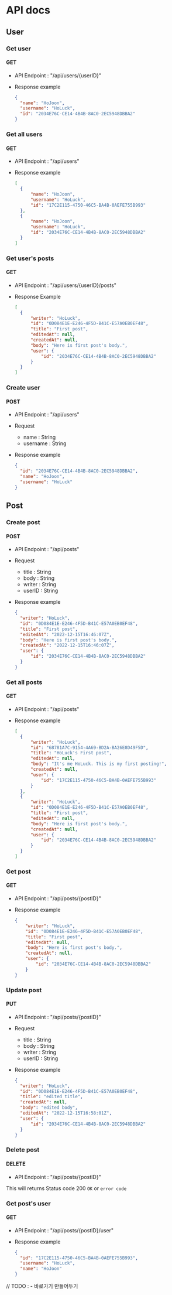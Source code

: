 # API docs

## User

### Get user

#### **GET**

- API Endpoint : "/api/users/{userID}"

- Response example
  ```json
  {
    "name": "HoJoon",
    "username": "HoLuck",
    "id": "2034E76C-CE14-4B4B-8AC0-2EC5948DBBA2"
  }
  ```

### Get all users

#### **GET**

- API Endpoint : "/api/users"

- Response example
  ```json
  [
    {
        "name": "HoJoon",
        "username": "HoLuck",
        "id": "17C2E115-4750-46C5-BA4B-0AEFE755B993"
    },
    {
        "name": "HoJoon",
        "username": "HoLuck",
        "id": "2034E76C-CE14-4B4B-8AC0-2EC5948DBBA2"
    }
  ]
  ```

### Get user's posts

#### **GET**

- API Endpoint : "/api/users/{userID}/posts"

- Response Example
  ```json
  [
    {
        "writer": "HoLuck",
        "id": "0D084E1E-E246-4F5D-B41C-E57A0EB0EF48",
        "title": "First post",
        "editedAt": null,
        "createdAt": null,
        "body": "Here is first post's body.",
        "user": {
            "id": "2034E76C-CE14-4B4B-8AC0-2EC5948DBBA2"
        }
    }
  ]
  ```

### Create user

#### **POST**

- API Endpoint : "/api/users"

- Request
  - name : String
  - username : String
  
- Response example
  ```json
  {
    "id": "2034E76C-CE14-4B4B-8AC0-2EC5948DBBA2",
    "name": "HoJoon",
    "username": "HoLuck"
  }
  ```
  
## Post

### Create post

#### **POST**

- API Endpoint : "/api/posts"

- Request
  - title   : String
  - body    : String
  - writer  : String
  - userID  : String 

- Response example
  ```json
  {
    "writer": "HoLuck",
    "id": "0D084E1E-E246-4F5D-B41C-E57A0EB0EF48",
    "title": "First post",
    "editedAt": "2022-12-15T16:46:07Z",
    "body": "Here is first post's body.",
    "createdAt": "2022-12-15T16:46:07Z",
    "user": {
        "id": "2034E76C-CE14-4B4B-8AC0-2EC5948DBBA2"
    }
  }
  ```

### Get all posts

#### **GET**

- API Endpoint : "/api/posts"

- Response example 
  ```json
  [
    {
        "writer": "HoLuck",
        "id": "68781A7C-9154-4A69-BD2A-BA26E8D49F5D",
        "title": "HoLuck's First post",
        "editedAt": null,
        "body": "It's me HoLuck. This is my first posting!",
        "createdAt": null,
        "user": {
            "id": "17C2E115-4750-46C5-BA4B-0AEFE755B993"
        }
    },
    {
        "writer": "HoLuck",
        "id": "0D084E1E-E246-4F5D-B41C-E57A0EB0EF48",
        "title": "First post",
        "editedAt": null,
        "body": "Here is first post's body.",
        "createdAt": null,
        "user": {
            "id": "2034E76C-CE14-4B4B-8AC0-2EC5948DBBA2"
        }
    }
  ]
  ```

### Get post

#### **GET**

- API Endpoint : "/api/posts/{postID}"

- Response example
  ```json
  {
      "writer": "HoLuck",
      "id": "0D084E1E-E246-4F5D-B41C-E57A0EB0EF48",
      "title": "First post",
      "editedAt": null,
      "body": "Here is first post's body.",
      "createdAt": null,
      "user": {
          "id": "2034E76C-CE14-4B4B-8AC0-2EC5948DBBA2"
      }
  }
  ```

### Update post

#### **PUT**

- API Endpoint : "/api/posts/{postID}"

- Request
  - title   : String
  - body    : String
  - writer  : String
  - userID  : String

- Response example
  ```json
  {
    "writer": "HoLuck",
    "id": "0D084E1E-E246-4F5D-B41C-E57A0EB0EF48",
    "title": "edited title",
    "createdAt": null,
    "body": "edited body",
    "editedAt": "2022-12-15T16:58:01Z",
    "user": {
        "id": "2034E76C-CE14-4B4B-8AC0-2EC5948DBBA2"
    }
  }
  ```

### Delete post

#### **DELETE**

- API Endpoint : "/api/posts/{postID}"

This will returns Status code 200 `OK`
or `error code`

### Get post's user

#### **GET**

- API Endpoint : "/api/posts/{postID}/user"

- Response example
  ```json
  {
    "id": "17C2E115-4750-46C5-BA4B-0AEFE755B993",
    "username": "HoLuck",
    "name": "HoJoon"
  }
  ```
  
// TODO : - 바로가기 만들어두기
